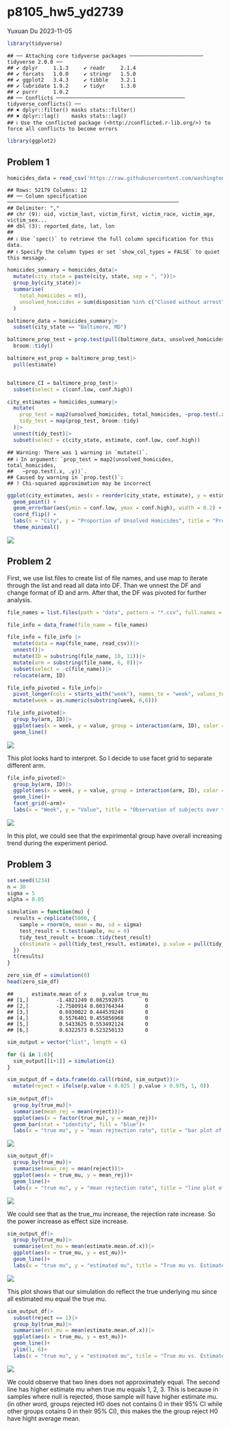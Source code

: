 p8105_hw5_yd2739
================
Yuxuan Du
2023-11-05

``` r
library(tidyverse)
```

    ## ── Attaching core tidyverse packages ──────────────────────── tidyverse 2.0.0 ──
    ## ✔ dplyr     1.1.3     ✔ readr     2.1.4
    ## ✔ forcats   1.0.0     ✔ stringr   1.5.0
    ## ✔ ggplot2   3.4.3     ✔ tibble    3.2.1
    ## ✔ lubridate 1.9.2     ✔ tidyr     1.3.0
    ## ✔ purrr     1.0.2     
    ## ── Conflicts ────────────────────────────────────────── tidyverse_conflicts() ──
    ## ✖ dplyr::filter() masks stats::filter()
    ## ✖ dplyr::lag()    masks stats::lag()
    ## ℹ Use the conflicted package (<http://conflicted.r-lib.org/>) to force all conflicts to become errors

``` r
library(ggplot2)
```

## Problem 1

``` r
homicides_data = read_csv('https://raw.githubusercontent.com/washingtonpost/data-homicides/master/homicide-data.csv')
```

    ## Rows: 52179 Columns: 12
    ## ── Column specification ────────────────────────────────────────────────────────
    ## Delimiter: ","
    ## chr (9): uid, victim_last, victim_first, victim_race, victim_age, victim_sex...
    ## dbl (3): reported_date, lat, lon
    ## 
    ## ℹ Use `spec()` to retrieve the full column specification for this data.
    ## ℹ Specify the column types or set `show_col_types = FALSE` to quiet this message.

``` r
homicides_summary = homicides_data|>
  mutate(city_state = paste(city, state, sep = ", "))|>
  group_by(city_state)|>
  summarise(
    total_homicides = n(),
    unsolved_homicides = sum(disposition %in% c("Closed without arrest", "Open/No arrest"))
  )
```

``` r
baltimore_data = homicides_summary|>
  subset(city_state == "Baltimore, MD")

baltimore_prop_test = prop.test(pull(baltimore_data, unsolved_homicides), pull(baltimore_data, total_homicides))|>
  broom::tidy()

baltimore_est_prop = baltimore_prop_test|>
  pull(estimate)


baltimore_CI = baltimore_prop_test|>
  subset(select = c(conf.low, conf.high))
```

``` r
city_estimates = homicides_summary|>
  mutate(
    prop_test = map2(unsolved_homicides, total_homicides, ~prop.test(.x, .y)),
    tidy_test = map(prop_test, broom::tidy)
  )|>
  unnest(tidy_test)|>
  subset(select = c(city_state, estimate, conf.low, conf.high))
```

    ## Warning: There was 1 warning in `mutate()`.
    ## ℹ In argument: `prop_test = map2(unsolved_homicides, total_homicides,
    ##   ~prop.test(.x, .y))`.
    ## Caused by warning in `prop.test()`:
    ## ! Chi-squared approximation may be incorrect

``` r
ggplot(city_estimates, aes(x = reorder(city_state, estimate), y = estimate)) +
  geom_point() +
  geom_errorbar(aes(ymin = conf.low, ymax = conf.high), width = 0.2) +
  coord_flip() +
  labs(x = "City", y = "Proportion of Unsolved Homicides", title = "Proportion of Unsolved Homicides by City") +
  theme_minimal()
```

![](p8105_hw5_yd2739_files/figure-gfm/unnamed-chunk-4-1.png)<!-- -->

## Problem 2

First, we use list.files to create list of file names, and use map to
iterate through the list and read all data into DF. Than we unnest the
DF and change format of ID and arm. After that, the DF was pivoted for
further analysis.

``` r
file_names = list.files(path = "data", pattern = "*.csv", full.names = TRUE)

file_info = data_frame(file_name = file_names)

file_info = file_info |>
  mutate(data = map(file_name, read_csv))|>
  unnest()|>
  mutate(ID = substring(file_name, 10, 11))|>
  mutate(arm = substring(file_name, 6, 8))|>
  subset(select = -c(file_name))|>
  relocate(arm, ID)

file_info_pivoted = file_info|>
  pivot_longer(cols = starts_with("week"), names_to = "week", values_to = "value")|>
  mutate(week = as.numeric(substring(week, 6,6)))
```

``` r
file_info_pivoted|>
  group_by(arm, ID)|>
  ggplot(aes(x = week, y = value, group = interaction(arm, ID), color = arm))+
  geom_line()
```

![](p8105_hw5_yd2739_files/figure-gfm/unnamed-chunk-6-1.png)<!-- -->

This plot looks hard to interpret. So I decide to use facet grid to
separate different arm.

``` r
file_info_pivoted|>
  group_by(arm, ID)|>
  ggplot(aes(x = week, y = value, group = interaction(arm, ID), color = arm))+
  geom_line()+
  facet_grid(~arm)+
  labs(x = "Week", y = "Value", title = "Observation of subjects over time")
```

![](p8105_hw5_yd2739_files/figure-gfm/unnamed-chunk-7-1.png)<!-- -->

In this plot, we could see that the expirimental group have overall
increasing trend during the experiment period.

## Problem 3

``` r
set.seed(1234)
n = 30
sigma = 5
alpha = 0.05

simulation = function(mu) {
  results = replicate(5000, {
    sample = rnorm(n, mean = mu, sd = sigma)
    test_result = t.test(sample, mu = 0)
    tidy_test_result = broom::tidy(test_result)
    c(estimate = pull(tidy_test_result, estimate), p.value = pull(tidy_test_result, p.value), true_mu = mu)
  })
  t(results)
}

zero_sim_df = simulation(0)
head(zero_sim_df)
```

    ##      estimate.mean of x     p.value true_mu
    ## [1,]         -1.4821249 0.082592075       0
    ## [2,]         -2.7580914 0.003764344       0
    ## [3,]          0.6930022 0.444539249       0
    ## [4,]          0.5576401 0.455856968       0
    ## [5,]          0.5433625 0.553492124       0
    ## [6,]          0.6322573 0.523250133       0

``` r
sim_output = vector("list", length = 6)

for (i in 1:6){
  sim_output[[i+1]] = simulation(i)
}
```

``` r
sim_output_df = data.frame(do.call(rbind, sim_output))|>
  mutate(reject = ifelse(p.value < 0.025 | p.value > 0.975, 1, 0))
 
sim_output_df|>
  group_by(true_mu)|>
  summarise(mean_rej = mean(reject))|>
  ggplot(aes(x = factor(true_mu), y = mean_rej))+
  geom_bar(stat = "identity", fill = "blue")+
  labs(x = "true mu", y = "mean rejtection rate", title = "bar plot of change of rejection rate when true mu change")
```

![](p8105_hw5_yd2739_files/figure-gfm/unnamed-chunk-10-1.png)<!-- -->

``` r
sim_output_df|>
  group_by(true_mu)|>
  summarise(mean_rej = mean(reject))|>
  ggplot(aes(x = true_mu, y = mean_rej))+
  geom_line()+
  labs(x = "true mu", y = "mean rejtection rate", title = "line plot of change of rejection rate when true mu change")
```

![](p8105_hw5_yd2739_files/figure-gfm/unnamed-chunk-10-2.png)<!-- -->

We could see that as the true_mu increase, the rejection rate increase.
So the power increase as effect size increase.

``` r
sim_output_df|>
  group_by(true_mu)|>
  summarise(est_mu = mean(estimate.mean.of.x))|>
  ggplot(aes(x = true_mu, y = est_mu))+
  geom_line()+
  labs(x = "true mu", y = "estimated mu", title = "True mu vs. Estimated mu")
```

![](p8105_hw5_yd2739_files/figure-gfm/unnamed-chunk-11-1.png)<!-- -->

This plot shows that our simulation do reflect the true underlying mu
since all estimated mu equal the true mu.

``` r
sim_output_df|>
  subset(reject == 1)|>
  group_by(true_mu)|>
  summarise(est_mu = mean(estimate.mean.of.x))|>
  ggplot(aes(x = true_mu, y = est_mu))+
  geom_line()+
  ylim(1, 6)+
  labs(x = "true mu", y = "estimated mu", title = "True mu vs. Estimated mu in groups where null hypothesis was rejected")
```

![](p8105_hw5_yd2739_files/figure-gfm/unnamed-chunk-12-1.png)<!-- -->

We could observe that two lines does not approximately equal. The second
line has higher estimate mu when true mu equals 1, 2, 3. This is because
in samples where null is rejected, those sample will have higher
estimate mu. (in other word, groups rejected H0 does not contains 0 in
their 95% CI while other groups cotains 0 in their 95% CI), this makes
the the group reject H0 have hight average mean.
